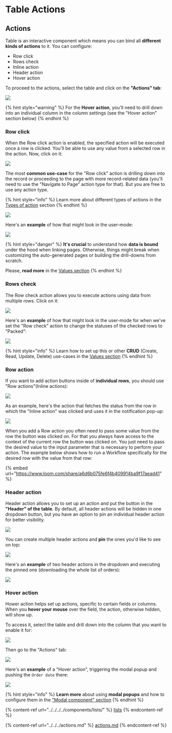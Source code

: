 # Table Actions

## Actions

Table is an interactive component which means you can bind all **different kinds of actions** to it. You can configure:

* Row click
* Rows check
* Inline action
* Header action
* Hover action

To proceed to the actions, select the table and click on the **"Actions" tab**:

![](../../../../../.gitbook/assets/dxnrtfyg.png)

{% hint style="warning" %}
For the **Hover action**, you'll need to drill down into an individual column in the column settings (see the "Hover action" section below)
{% endhint %}

### Row click

When the Row click action is enabled, the specified action will be executed once a row is clicked. You'll be able to use any value from a selected row in the action. Now, click on it:&#x20;

![](../../../../../.gitbook/assets/xhctf.png)

The most **common use-case** for the "Row click" action is drilling down into the record or proceeding to the page with more record-related data (you'll need to use the "Navigate to Page" action type for that). But you are free to use any action type.

{% hint style="info" %}
Learn more about different types of actions in the [Types of action](../../../actions.md) section
{% endhint %}

![](../../../../../.gitbook/assets/xftgyju.png)

Here's an **example** of how that might look in the user-mode:

![](../../../../../.gitbook/assets/tfhyu.gif)

{% hint style="danger" %}
**It's crucial** to understand how **data is bound** under the hood when linking pages. Otherwise, things might break when customizing the auto-generated pages or building the drill-downs from scratch.&#x20;

Please, **read more** in the [Values section](../../../../parameters/)&#x20;
{% endhint %}

### Rows check

The Row check action allows you to execute actions using data from multiple rows. Click on it:&#x20;

![](../../../../../.gitbook/assets/tjyuyju.png)

Here's an **example** of how that might look in the user-mode for when we've set the "Row check" action to change the statuses of the checked rows to "Packed":

![](../../../../../.gitbook/assets/KYGMUJBH.gif)

{% hint style="info" %}
Learn how to set up this or other **CRUD** (Create, Read, Update, Delete) use-cases in the [Values section](../../../../parameters/)
{% endhint %}

### Row action

If you want to add action buttons inside of **individual rows**, you should use "Row actions"(Inline actions):

![](../../../../../.gitbook/assets/gyvkbuhy.png)

As an example, here's the action that fetches the status from the row in which the "Inline action" was clicked and uses it in the notification pop-up:

![](../../../../../.gitbook/assets/fmcnghu.gif)

When you add a Row action you often need to pass some value from the row the button was clicked on. For that you always have access to the context of the current row the button was clicked on. You just need to pass the desired value to the input parameter that is necessary to perform your action. The example below shows how to run a Workflow specifically for the desired row with the value from that row:&#x20;

{% embed url="https://www.loom.com/share/a6d6b075fe6f4b409914ba9f17aead41" %}

### Header action

Header action allows you to set up an action and put the button in the **"Header" of the table**. By default, all header actions will be hidden in one dropdown button, but you have an option to pin an individual header action for better visibility.&#x20;

![](../../../../../.gitbook/assets/hdshtfy.png)

You can create multiple header actions and **pin** the ones you'd like to see on top:

![](../../../../../.gitbook/assets/tdxjct.png)

Here's an **example** of two header actions in the dropdown and executing the pinned one (downloading the whole list of orders):

![](<../../../../../.gitbook/assets/ftvyg (1).gif>)

### Hover action

Hower action helps set up actions, specific to certain fields or columns. When you **hover your mouse** over the field, the action, otherwise hidden, will show up.

To access it, select the table and drill down into the column that you want to enable it for:

![](../../../../../.gitbook/assets/yfkcgu.png)

Then go to the "Actions" tab:

![](../../../../../.gitbook/assets/xtjcfvgy.png)

Here's an **example** of a "Hover action", triggering the modal popup and pushing the `Order date` there:

![](../../../../../.gitbook/assets/cfykvguy.gif)

{% hint style="info" %}
**Learn more** about using **modal popups** and how to configure them in the ["Modal component" section](../../../../components/modal.md)
{% endhint %}

{% content-ref url="../../../../components/lists/" %}
[lists](../../../../components/lists/)
{% endcontent-ref %}

{% content-ref url="../../../actions.md" %}
[actions.md](../../../actions.md)
{% endcontent-ref %}

